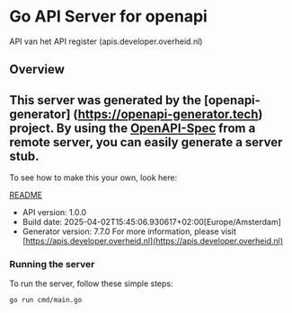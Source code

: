 # Go API Server for openapi

API van het API register (apis.developer.overheid.nl)

## Overview
This server was generated by the [openapi-generator]
(https://openapi-generator.tech) project.
By using the [OpenAPI-Spec](https://github.com/OAI/OpenAPI-Specification) from a remote server, you can easily generate a server stub.
-

To see how to make this your own, look here:

[README](https://openapi-generator.tech)

- API version: 1.0.0
- Build date: 2025-04-02T15:45:06.930617+02:00[Europe/Amsterdam]
- Generator version: 7.7.0
For more information, please visit [https://apis.developer.overheid.nl](https://apis.developer.overheid.nl)


### Running the server
To run the server, follow these simple steps:

```
go run cmd/main.go
```
